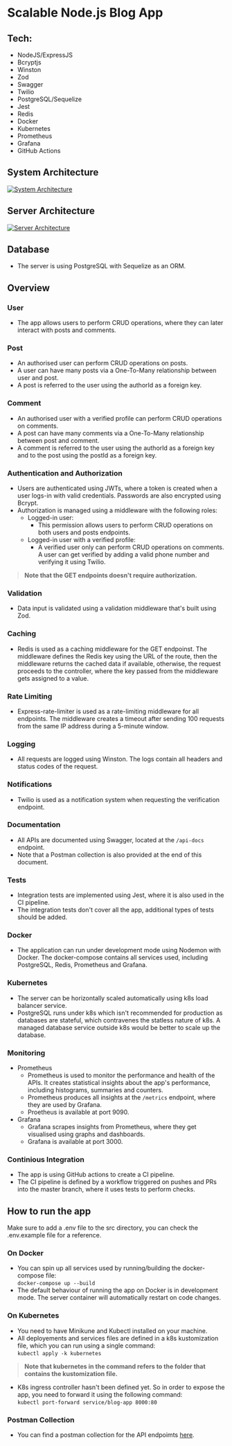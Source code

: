 # Scalable Node.js Blog App

## Tech:
- NodeJS/ExpressJS
- Bcryptjs
- Winston
- Zod
- Swagger
- Twilio
- PostgreSQL/Sequelize
- Jest
- Redis
- Docker
- Kubernetes
- Prometheus
- Grafana
- GitHub Actions


## System Architecture

[![System Architecture](https://github.com/mazen-r/nodejs-backend/blob/master/.github/docs/server-architecture.png)](https://github.com/mazen-r/nodejs-backend/blob/master/.github/docs/server-architecture.png)
## Server Architecture

[![Server Architecture](https://github.com/mazen-r/nodejs-backend/blob/master/.github/docs/system-architecture.png)](https://github.com/mazen-r/nodejs-backend/blob/master/.github/docs/system-architecture.png)

## Database
- The server is using PostgreSQL with Sequelize as an ORM.
## Overview
### User
- The app allows users to perform CRUD operations, where they can later interact with posts and comments.
### Post
- An authorised user can perform CRUD operations on posts.
- A user can have many posts via a One-To-Many relationship between user and post.
- A post is referred to the user using the authorId as a foreign key.
### Comment
- An authorised user with a verified profile can perform CRUD operations on comments.
- A post can have many comments via a One-To-Many relationship between post and comment.
- A comment is referred to the user using the authorId as a foreign key and to the post using the postId as a foreign key.
### Authentication and Authorization
- Users are authenticated using JWTs, where a token is created when a user logs-in with valid credentials. Passwords are also encrypted using Bcrypt.  
- Authorization is managed using a middleware with the following roles:  
    - Logged-in user:  
        - This permission allows users to perform CRUD operations on both users and posts endpoints.  
    - Logged-in user with a verified profile:  
        - A verified user only can perform CRUD operations on comments. A user can get verified by adding a valid phone number and verifying it using Twilio.  
> **Note that the GET endpoints doesn't require authorization.**  
### Validation  
- Data input is validated using a validation middleware that's built using Zod.
### Caching
- Redis is used as a caching middleware for the GET endpoinst. The middleware defines the Redis key using the URL of the route, then the middleware returns the cached data if available, otherwise, the request proceeds to the controller, where the key passed from the middleware gets assigned to a value.
### Rate Limiting
- Express-rate-limiter is used as a rate-limiting middleware for all endpoints. The middleware creates a timeout after sending 100 requests from the same IP address during a 5-minute window.
### Logging
- All requests are logged using Winston. The logs contain all headers and status codes of the request.
### Notifications
- Twilio is used as a notification system when requesting the verification endpoint.
### Documentation
- All APIs are documented using Swagger, located at the `/api-docs` endpoint.
- Note that a Postman collection is also provided at the end of this document.
### Tests
- Integration tests are implemented using Jest, where it is also used in the CI pipeline.
- The integration tests don't cover all the app, additional types of tests should be added.
### Docker
- The application can run under development mode using Nodemon with Docker. The docker-compose contains all services used, including PostgreSQL, Redis, Prometheus and Grafana.
### Kubernetes
- The server can be horizontally scaled automatically using k8s load balancer service.
- PostgreSQL runs under k8s which isn't recommended for production as databases are stateful, which contravenes the statless nature of k8s. A managed database service outside k8s would be better to scale up the database.
### Monitoring
- Prometheus  
    - Prometheus is used to monitor the performance and health of the APIs. It creates statistical insights about the app's performance, including histograms, summaries and counters.  
    - Prometheus produces all insights at the `/metrics` endpoint, where they are used by Grafana.
    - Proetheus is available at port 9090.
- Grafana  
    - Grafana scrapes insights from Prometheus, where they get visualised using graphs and dashboards.
    - Grafana is available at port 3000.
### Continious Integration
- The app is using GitHub actions to create a CI pipeline.
- The CI pipeline is defined by a workflow triggered on pushes and PRs into the master branch, where it uses tests to perform checks.
## How to run the app
Make sure to add a .env file to the src directory, you can check the .env.example file for a reference.
### On Docker
- You can spin up all services used by running/building the docker-compose file:  
`docker-compose up --build`
- The default behaviour of running the app on Docker is in development mode. The server container will automatically restart on code changes.
### On Kubernetes
- You need to have Minikune and Kubectl installed on your machine.
- All deployements and services files are defined in a k8s kustomization file, which you can run using a single command:  
`kubectl apply -k kubernetes`
> **Note that kubernetes in the command refers to the folder that contains the kustomization file.**
- K8s ingress controller hasn't been defined yet. So in order to expose the app, you need to forward it using the following command:  
`kubectl port-forward service/blog-app 8000:80`


### Postman Collection
- You can find a postman collection for the API endpoimts [here](https://github.com/mazen-r/nodejs-backend/blob/master/.github/docs/Blog-App.postman_collection.json).
